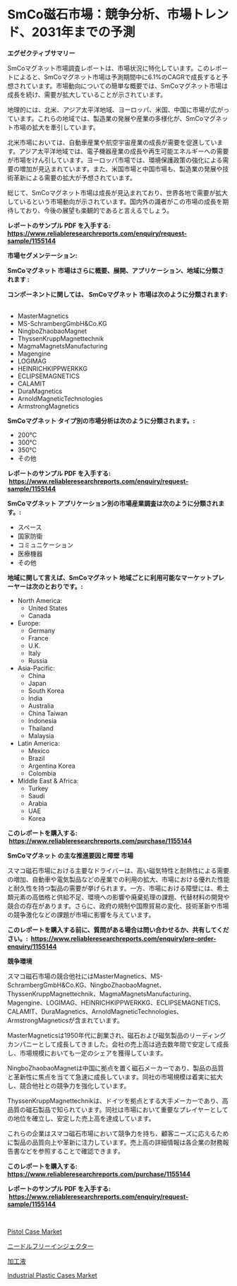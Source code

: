 <p><h1>SmCo磁石市場：競争分析、市場トレンド、2031年までの予測</h1></p><p><strong>エグゼクティブサマリー</strong></p>
<p><p>SmCoマグネット市場調査レポートは、市場状況に特化しています。このレポートによると、SmCoマグネット市場は予測期間中に6.1%のCAGRで成長すると予想されています。市場動向についての簡単な概要では、SmCoマグネット市場は成長を続け、需要が拡大していることが示されています。</p><p>地理的には、北米、アジア太平洋地域、ヨーロッパ、米国、中国に市場が広がっています。これらの地域では、製造業の発展や産業の多様化が、SmCoマグネット市場の拡大を牽引しています。</p><p>北米市場においては、自動車産業や航空宇宙産業の成長が需要を促進しています。アジア太平洋地域では、電子機器産業の成長や再生可能エネルギーへの需要が市場をけん引しています。ヨーロッパ市場では、環境保護政策の強化による需要の増加が見込まれています。また、米国市場と中国市場も、製造業の発展や技術革新による需要の拡大が予想されています。</p><p>総じて、SmCoマグネット市場は成長が見込まれており、世界各地で需要が拡大しているという市場動向が示されています。国内外の識者がこの市場の成長を期待しており、今後の展望も楽観的であると言えるでしょう。</p></p>
<p><strong>レポートのサンプル PDF を入手する: <a href="https://www.reliableresearchreports.com/enquiry/request-sample/1155144">https://www.reliableresearchreports.com/enquiry/request-sample/1155144</a></strong></p>
<p><strong>市場セグメンテーション:</strong></p>
<p><strong> SmCoマグネット 市場はさらに概要、展開、アプリケーション、地域に分類されます :</strong></p>
<p><strong>コンポーネントに関しては、 SmCoマグネット 市場は次のように分類されます: &nbsp;</strong></p>
<p><ul><li>MasterMagnetics</li><li>MS-SchrambergGmbH&Co.KG</li><li>NingboZhaobaoMagnet</li><li>ThyssenKruppMagnettechnik</li><li>MagmaMagnetsManufacturing</li><li>Magengine</li><li>LOGIMAG</li><li>HEINRICHKIPPWERKKG</li><li>ECLIPSEMAGNETICS</li><li>CALAMIT</li><li>DuraMagnetics</li><li>ArnoldMagneticTechnologies</li><li>ArmstrongMagnetics</li></ul></p>
<p><strong> SmCoマグネット タイプ別の市場分析は次のように分類されます。:</strong></p>
<p><ul><li>200℃</li><li>300℃</li><li>350℃</li><li>その他</li></ul></p>
<p><strong>レポートのサンプル PDF を入手する: &nbsp;<a href="https://www.reliableresearchreports.com/enquiry/request-sample/1155144">https://www.reliableresearchreports.com/enquiry/request-sample/1155144</a></strong></p>
<p><strong> SmCoマグネット アプリケーション別の市場産業調査は次のように分類されます。:</strong></p>
<p><ul><li>スペース</li><li>国家防衛</li><li>コミュニケーション</li><li>医療機器</li><li>その他</li></ul></p>
<p><strong>地域に関して言えば、SmCoマグネット 地域ごとに利用可能なマーケットプレーヤーは次のとおりです。:</strong></p>
<p><ul>
    <li>
        North America:
        <ul>
            <li>United States</li>
            <li>Canada</li>
        </ul>
    </li>
    <li>
        Europe:
        <ul>
            <li>Germany</li>
            <li>France</li>
            <li>U.K.</li>
            <li>Italy</li>
            <li>Russia</li>
        </ul>
    </li>
    <li>
        Asia-Pacific:
        <ul>
            <li>China</li>
            <li>Japan</li>
            <li>South Korea</li>
            <li>India</li>
            <li>Australia</li>
            <li>China Taiwan</li>
            <li>Indonesia</li>
            <li>Thailand</li>
            <li>Malaysia</li>
        </ul>
    </li>
    <li>
        Latin America:
        <ul>
            <li>Mexico</li>
            <li>Brazil</li>
            <li>Argentina Korea</li>
            <li>Colombia</li>
        </ul>
    </li>
    <li>
        Middle East & Africa:
        <ul>
            <li>Turkey</li>
            <li>Saudi</li>
            <li>Arabia</li>
            <li>UAE</li>
            <li>Korea</li>
        </ul>
    </li>
    </ul></p>
<p><strong>このレポートを購入する: &nbsp;<a href="https://www.reliableresearchreports.com/purchase/1155144">https://www.reliableresearchreports.com/purchase/1155144</a></strong></p>
<p><strong>SmCoマグネット の主な推進要因と障壁 市場</strong></p>
<p><p>スマコ磁石市場における主要なドライバーは、高い磁気特性と耐熱性による需要の増加、自動車や電気製品などの産業での利用の拡大、市場における優れた性能と耐久性を持つ製品の需要が挙げられます。一方、市場における障壁には、希土類元素の高価格と供給不足、環境への影響や廃棄処理の課題、代替材料の開発や競合の存在があります。さらに、政府の規制や国際貿易の変化、技術革新や市場の競争激化などの課題が市場に影響を与えています。</p></p>
<p><strong>このレポートを購入する前に、質問がある場合は問い合わせるか、共有してください。:&nbsp; <a href="https://www.reliableresearchreports.com/enquiry/pre-order-enquiry/1155144">https://www.reliableresearchreports.com/enquiry/pre-order-enquiry/1155144</a></strong></p>
<p><strong>競争環境</strong></p>
<p><p>スマコ磁石市場の競合他社にはMasterMagnetics、MS-SchrambergGmbH&Co.KG、NingboZhaobaoMagnet、ThyssenKruppMagnettechnik、MagmaMagnetsManufacturing、Magengine、LOGIMAG、HEINRICHKIPPWERKKG、ECLIPSEMAGNETICS、CALAMIT、DuraMagnetics、ArnoldMagneticTechnologies、ArmstrongMagneticsが含まれています。</p><p>MasterMagneticsは1950年代に創業され、磁石および磁気製品のリーディングカンパニーとして成長してきました。会社の売上高は過去数年間で安定して成長し、市場規模においても一定のシェアを獲得しています。</p><p>NingboZhaobaoMagnetは中国に拠点を置く磁石メーカーであり、製品の品質と革新性に焦点を当てて急速に成長しています。同社の市場規模は着実に拡大し、競合他社との競争力を強化しています。</p><p>ThyssenKruppMagnettechnikは、ドイツを拠点とする大手メーカーであり、高品質の磁石製品で知られています。同社は市場において重要なプレイヤーとしての地位を確立し、安定した売上高を達成しています。</p><p>これらの企業はスマコ磁石市場において競争力を持ち、顧客ニーズに応えるために製品の品質向上や革新に注力しています。売上高の詳細情報は各企業の財務報告書などを参照することで確認できます。</p></p>
<p><strong>このレポートを購入する: &nbsp; <a href="https://www.reliableresearchreports.com/purchase/1155144">https://www.reliableresearchreports.com/purchase/1155144</a></strong></p>
<p><strong>レポートのサンプル PDF を入手する: &nbsp;<a href="https://www.reliableresearchreports.com/enquiry/request-sample/1155144">https://www.reliableresearchreports.com/enquiry/request-sample/1155144</a></strong><strong></strong></p>
<p>&nbsp;</p>
<p><p><a href="https://github.com/markusgodoy/Market-Research-Report-List-2/blob/main/pistol-case-market.md">Pistol Case Market</a></p><p><a href="https://medium.com/@valeridd446677/%E3%83%8B%E3%83%BC%E3%83%89%E3%83%AB%E3%83%95%E3%83%AA%E3%83%BC%E6%B3%A8%E5%85%A5%E5%99%A8%E5%B8%82%E5%A0%B4%E8%AA%BF%E6%9F%BB%E3%83%AC%E3%83%9D%E3%83%BC%E3%83%88-%E3%81%9D%E3%81%AE%E6%AD%B4%E5%8F%B2%E3%81%A82024%E5%B9%B4%E3%81%8B%E3%82%892031%E5%B9%B4%E3%81%BE%E3%81%A7%E3%81%AE%E4%BA%88%E6%B8%AC-085998bace2d">ニードルフリーインジェクター</a></p><p><a href="https://medium.com/@attyourniture/%E3%83%9E%E3%82%B7%E3%83%8B%E3%83%B3%E3%82%B0%E3%83%95%E3%83%AB%E3%83%BC%E3%83%89%E5%B8%82%E5%A0%B4-%E5%B8%82%E5%A0%B4%E3%82%B7%E3%82%A7%E3%82%A2-%E5%B8%82%E5%A0%B4%E5%8B%95%E5%90%91-%E5%B0%86%E6%9D%A5%E3%81%AE%E6%88%90%E9%95%B7%E3%81%AE%E6%8E%A2%E7%B4%A2-1ce515c78fa3">加工液</a></p><p><a href="https://github.com/arionmp/Market-Research-Report-List-2/blob/main/industrial-plastic-cases-market.md">Industrial Plastic Cases Market</a></p></p>